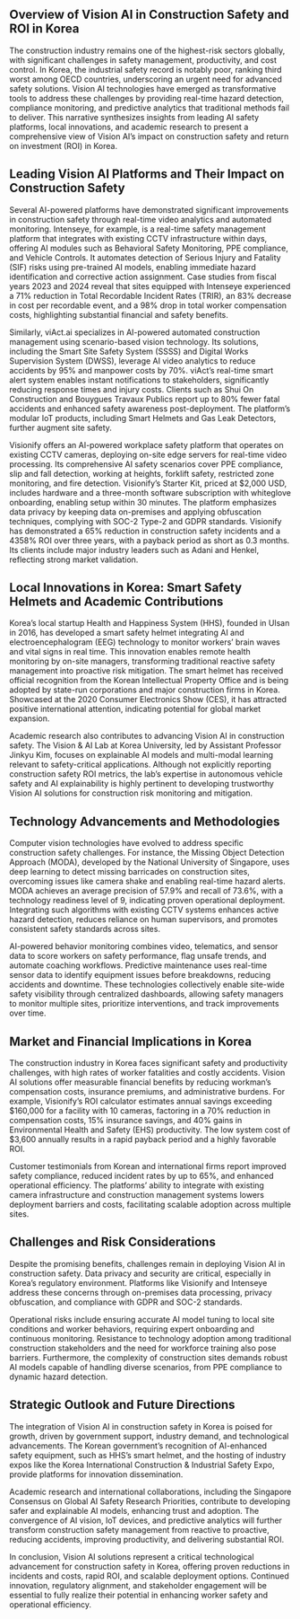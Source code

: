 ## Overview of Vision AI in Construction Safety and ROI in Korea
The construction industry remains one of the highest-risk sectors globally, with significant challenges in safety management, productivity, and cost control. In Korea, the industrial safety record is notably poor, ranking third worst among OECD countries, underscoring an urgent need for advanced safety solutions. Vision AI technologies have emerged as transformative tools to address these challenges by providing real-time hazard detection, compliance monitoring, and predictive analytics that traditional methods fail to deliver. This narrative synthesizes insights from leading AI safety platforms, local innovations, and academic research to present a comprehensive view of Vision AI’s impact on construction safety and return on investment (ROI) in Korea.

## Leading Vision AI Platforms and Their Impact on Construction Safety
Several AI-powered platforms have demonstrated significant improvements in construction safety through real-time video analytics and automated monitoring. Intenseye, for example, is a real-time safety management platform that integrates with existing CCTV infrastructure within days, offering AI modules such as Behavioral Safety Monitoring, PPE compliance, and Vehicle Controls. It automates detection of Serious Injury and Fatality (SIF) risks using pre-trained AI models, enabling immediate hazard identification and corrective action assignment. Case studies from fiscal years 2023 and 2024 reveal that sites equipped with Intenseye experienced a 71% reduction in Total Recordable Incident Rates (TRIR), an 83% decrease in cost per recordable event, and a 98% drop in total worker compensation costs, highlighting substantial financial and safety benefits.

Similarly, viAct.ai specializes in AI-powered automated construction management using scenario-based vision technology. Its solutions, including the Smart Site Safety System (SSSS) and Digital Works Supervision System (DWSS), leverage AI video analytics to reduce accidents by 95% and manpower costs by 70%. viAct’s real-time smart alert system enables instant notifications to stakeholders, significantly reducing response times and injury costs. Clients such as Shui On Construction and Bouygues Travaux Publics report up to 80% fewer fatal accidents and enhanced safety awareness post-deployment. The platform’s modular IoT products, including Smart Helmets and Gas Leak Detectors, further augment site safety.

Visionify offers an AI-powered workplace safety platform that operates on existing CCTV cameras, deploying on-site edge servers for real-time video processing. Its comprehensive AI safety scenarios cover PPE compliance, slip and fall detection, working at heights, forklift safety, restricted zone monitoring, and fire detection. Visionify’s Starter Kit, priced at $2,000 USD, includes hardware and a three-month software subscription with whiteglove onboarding, enabling setup within 30 minutes. The platform emphasizes data privacy by keeping data on-premises and applying obfuscation techniques, complying with SOC-2 Type-2 and GDPR standards. Visionify has demonstrated a 65% reduction in construction safety incidents and a 4358% ROI over three years, with a payback period as short as 0.3 months. Its clients include major industry leaders such as Adani and Henkel, reflecting strong market validation.

## Local Innovations in Korea: Smart Safety Helmets and Academic Contributions
Korea’s local startup Health and Happiness System (HHS), founded in Ulsan in 2016, has developed a smart safety helmet integrating AI and electroencephalogram (EEG) technology to monitor workers’ brain waves and vital signs in real time. This innovation enables remote health monitoring by on-site managers, transforming traditional reactive safety management into proactive risk mitigation. The smart helmet has received official recognition from the Korean Intellectual Property Office and is being adopted by state-run corporations and major construction firms in Korea. Showcased at the 2020 Consumer Electronics Show (CES), it has attracted positive international attention, indicating potential for global market expansion.

Academic research also contributes to advancing Vision AI in construction safety. The Vision & AI Lab at Korea University, led by Assistant Professor Jinkyu Kim, focuses on explainable AI models and multi-modal learning relevant to safety-critical applications. Although not explicitly reporting construction safety ROI metrics, the lab’s expertise in autonomous vehicle safety and AI explainability is highly pertinent to developing trustworthy Vision AI solutions for construction risk monitoring and mitigation.

## Technology Advancements and Methodologies
Computer vision technologies have evolved to address specific construction safety challenges. For instance, the Missing Object Detection Approach (MODA), developed by the National University of Singapore, uses deep learning to detect missing barricades on construction sites, overcoming issues like camera shake and enabling real-time hazard alerts. MODA achieves an average precision of 57.9% and recall of 73.6%, with a technology readiness level of 9, indicating proven operational deployment. Integrating such algorithms with existing CCTV systems enhances active hazard detection, reduces reliance on human supervisors, and promotes consistent safety standards across sites.

AI-powered behavior monitoring combines video, telematics, and sensor data to score workers on safety performance, flag unsafe trends, and automate coaching workflows. Predictive maintenance uses real-time sensor data to identify equipment issues before breakdowns, reducing accidents and downtime. These technologies collectively enable site-wide safety visibility through centralized dashboards, allowing safety managers to monitor multiple sites, prioritize interventions, and track improvements over time.

## Market and Financial Implications in Korea
The construction industry in Korea faces significant safety and productivity challenges, with high rates of worker fatalities and costly accidents. Vision AI solutions offer measurable financial benefits by reducing workman’s compensation costs, insurance premiums, and administrative burdens. For example, Visionify’s ROI calculator estimates annual savings exceeding $160,000 for a facility with 10 cameras, factoring in a 70% reduction in compensation costs, 15% insurance savings, and 40% gains in Environmental Health and Safety (EHS) productivity. The low system cost of $3,600 annually results in a rapid payback period and a highly favorable ROI.

Customer testimonials from Korean and international firms report improved safety compliance, reduced incident rates by up to 65%, and enhanced operational efficiency. The platforms’ ability to integrate with existing camera infrastructure and construction management systems lowers deployment barriers and costs, facilitating scalable adoption across multiple sites.

## Challenges and Risk Considerations
Despite the promising benefits, challenges remain in deploying Vision AI in construction safety. Data privacy and security are critical, especially in Korea’s regulatory environment. Platforms like Visionify and Intenseye address these concerns through on-premises data processing, privacy obfuscation, and compliance with GDPR and SOC-2 standards.

Operational risks include ensuring accurate AI model tuning to local site conditions and worker behaviors, requiring expert onboarding and continuous monitoring. Resistance to technology adoption among traditional construction stakeholders and the need for workforce training also pose barriers. Furthermore, the complexity of construction sites demands robust AI models capable of handling diverse scenarios, from PPE compliance to dynamic hazard detection.

## Strategic Outlook and Future Directions
The integration of Vision AI in construction safety in Korea is poised for growth, driven by government support, industry demand, and technological advancements. The Korean government’s recognition of AI-enhanced safety equipment, such as HHS’s smart helmet, and the hosting of industry expos like the Korea International Construction & Industrial Safety Expo, provide platforms for innovation dissemination.

Academic research and international collaborations, including the Singapore Consensus on Global AI Safety Research Priorities, contribute to developing safer and explainable AI models, enhancing trust and adoption. The convergence of AI vision, IoT devices, and predictive analytics will further transform construction safety management from reactive to proactive, reducing accidents, improving productivity, and delivering substantial ROI.

In conclusion, Vision AI solutions represent a critical technological advancement for construction safety in Korea, offering proven reductions in incidents and costs, rapid ROI, and scalable deployment options. Continued innovation, regulatory alignment, and stakeholder engagement will be essential to fully realize their potential in enhancing worker safety and operational efficiency.